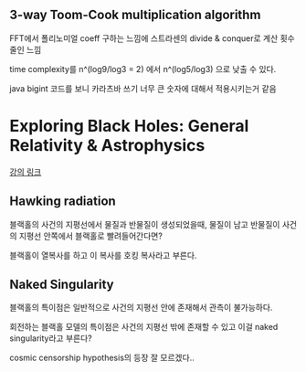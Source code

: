 ## 3-way Toom-Cook multiplication algorithm

FFT에서 폴리노미얼 coeff 구하는 느낌에 스트라센의 divide & conquer로 계산 횟수 줄인 느낌



time complexity를 n^(log9/log3 = 2) 에서 n^(log5/log3) 으로 낮출 수 있다.

java bigint 코드를 보니 카라츠바 쓰기 너무 큰 숫자에 대해서 적용시키는거 같음



# Exploring Black Holes: General Relativity & Astrophysics

[강의 링크](https://archive.org/details/MIT8.224S03)



## Hawking radiation

블랙홀의 사건의 지평선에서 물질과 반물질이 생성되었을때, 물질이 남고 반물질이 사건의 지평선 안쪽에서 블랙홀로 빨려들어간다면?

블랙홀이 열복사를 하고 이 복사를 호킹 복사라고 부른다.



## Naked Singularity

블랙홀의 특이점은 일반적으로 사건의 지평선 안에 존재해서 관측이 불가능하다.

회전하는 블랙홀 모델의 특이점은 사건의 지평선 밖에 존재할 수 있고 이걸 naked singularity라고 부른다?

cosmic censorship hypothesis의 등장 잘 모르겠다..

